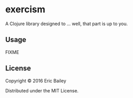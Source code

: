# exercism

A Clojure library designed to ... well, that part is up to you.

## Usage

FIXME

## License

Copyright © 2016 Eric Bailey

Distributed under the MIT License.
